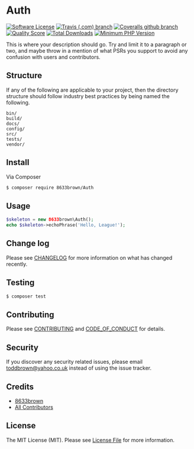 # Auth

<!--[![Latest Version on Packagist][ico-version]][link-packagist]-->
[![Software License][ico-license]](LICENSE.md)
[![Travis (.com) branch](https://img.shields.io/travis/com/8633brown/Auth/dev.svg)](https://travis-ci.com/8633brown/Auth?branch=dev)
[![Coveralls github branch](https://img.shields.io/coveralls/github/8633brown/Auth/dev.svg)](https://coveralls.io/github/8633brown/Auth?branch=dev)
[![Quality Score][ico-code-quality]][link-code-quality]
[![Total Downloads][ico-downloads]][link-downloads]
[![Minimum PHP Version](https://img.shields.io/badge/php-%3E%3D%207.0-8892BF.svg?style=flat-circle)](https://php.net/)

This is where your description should go. Try and limit it to a paragraph or two, and maybe throw in a mention of what
PSRs you support to avoid any confusion with users and contributors.

## Structure

If any of the following are applicable to your project, then the directory structure should follow industry best practices by being named the following.

```
bin/        
build/
docs/
config/
src/
tests/
vendor/
```


## Install

Via Composer

``` bash
$ composer require 8633brown/Auth
```

## Usage

``` php
$skeleton = new 8633brown\Auth();
echo $skeleton->echoPhrase('Hello, League!');
```

## Change log

Please see [CHANGELOG](CHANGELOG.md) for more information on what has changed recently.

## Testing

``` bash
$ composer test
```

## Contributing

Please see [CONTRIBUTING](CONTRIBUTING.md) and [CODE_OF_CONDUCT](CODE_OF_CONDUCT.md) for details.

## Security

If you discover any security related issues, please email toddbrown@yahoo.co.uk instead of using the issue tracker.

## Credits

- [8633brown][link-author]
- [All Contributors][link-contributors]

## License

The MIT License (MIT). Please see [License File](LICENSE.md) for more information.

[ico-version]: https://img.shields.io/packagist/v/8633brown/Auth.svg?style=flat-square
[ico-license]: https://img.shields.io/badge/license-MIT-brightgreen.svg?style=flat-square
[ico-travis]: https://img.shields.io/travis/8633brown/Auth/master.svg?style=flat-square
[ico-scrutinizer]: https://img.shields.io/scrutinizer/coverage/g/8633brown/Auth.svg?style=flat-square
[ico-code-quality]: https://img.shields.io/scrutinizer/g/8633brown/Auth.svg?style=flat-square
[ico-downloads]: https://img.shields.io/packagist/dt/8633brown/Auth.svg?style=flat-square

[link-packagist]: https://packagist.org/packages/8633brown/Auth
[link-travis]: https://travis-ci.org/8633brown/Auth
[link-scrutinizer]: https://scrutinizer-ci.com/g/8633brown/Auth/code-structure
[link-code-quality]: https://scrutinizer-ci.com/g/8633brown/Auth
[link-downloads]: https://packagist.org/packages/8633brown/Auth
[link-author]: https://github.com/8633brown
[link-contributors]: ../../contributors
